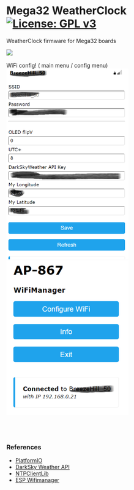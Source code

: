 # Mega32 WeatherClock  [![License: GPL v3](https://img.shields.io/badge/License-GPLv3-blue.svg)](https://www.gnu.org/licenses/gpl-3.0)  

WeatherClock firmware for Mega32 boards<br>
 
<img src="doc/DarkSkyWeatherNTP_0820.gif" width="160"> <br>

WiFi config! ( main menu / config menu) <br>
<img src="doc/wfm0821_1.png" width="320" > <img src="doc/wfm0921.png" width="320" ><br><br>

<br> 

### References
  - [PlatformIO](https://platformio.org/) <br>
  - [DarkSky Weather API](https://darksky.net/dev)<br>
  - [NTPClientLib](https://github.com/gmag11/NtpClient)<br>
  - [ESP Wifimanager](https://github.com/tzapu/WiFiManager) <br>
